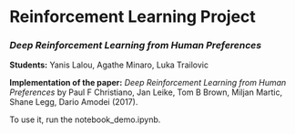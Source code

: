 # Reinforcement Learning Project
### *Deep Reinforcement Learning from Human Preferences*

**Students:** Yanis Lalou, Agathe Minaro, Luka Trailovic

**Implementation of the paper:** *Deep Reinforcement Learning from Human Preferences* by Paul F Christiano, Jan Leike, Tom B Brown, Miljan Martic, Shane Legg, Dario Amodei (2017).

To use it, run the notebook_demo.ipynb.
